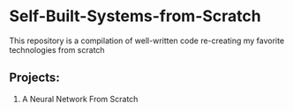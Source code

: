 # Self-Built-Systems-from-Scratch
This repository is a compilation of well-written code re-creating my favorite technologies from scratch

## Projects:
1. A Neural Network From Scratch
